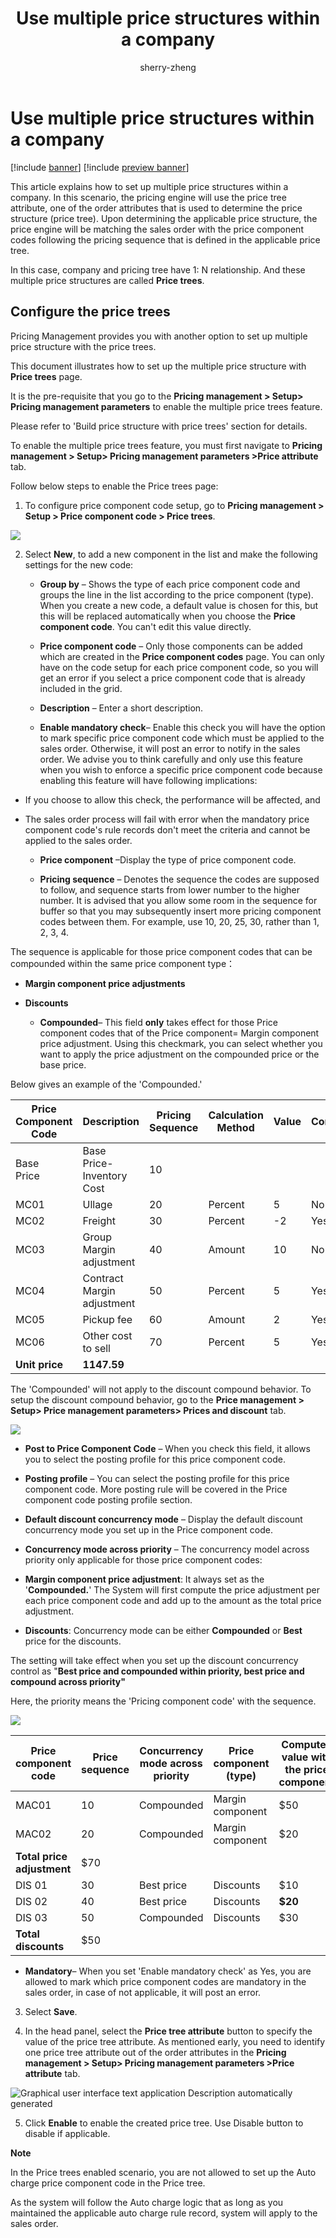 ﻿---
title: Use multiple price structures within a company
description: This article explains how to set up multiple price structures within a company. In this scenario, the pricing engine will use the price tree attribute, one of the order attributes that is used to determine the price structure (price tree). Upon determining the applicable price structure, the price engine will be matching the sales order with the price component codes following the pricing sequence that is defined in the applicable price tree.  
author: sherry-zheng
ms.author: chuzheng
ms.reviewer: kamaybac
ms.search.form:
ms.topic: overview
ms.date: 03/03/2023
audience: Application User
ms.search.region: Global
ms.custom: bap-template
---

# Use multiple price structures within a company

[!include [banner](../includes/banner.md)]
[!include [preview banner](../includes/preview-banner.md)]
<!-- KFM: Preview until further notice -->

This article explains how to set up multiple price structures within a company. In this scenario, the pricing engine will use the price tree attribute, one of the order attributes that is used to determine the price structure (price tree). Upon determining the applicable price structure, the price engine will be matching the sales order with the price component codes following the pricing sequence that is defined in the applicable price tree.  

In this case, company and pricing tree have 1: N relationship. And these multiple price structures are called **Price trees**. 

## Configure the price trees

Pricing Management provides you with another option to set up multiple price structure with the price trees.

This document illustrates how to set up the multiple price structure with **Price trees** page.

It is the pre-requisite that you go to the **Pricing management &gt; Setup&gt; Pricing management parameters** to enable the multiple price trees feature.

Please refer to 'Build price structure with price trees' section for details.

To enable the multiple price trees feature, you must first navigate to **Pricing management &gt; Setup&gt; Pricing management parameters &gt;Price attribute** tab.

Follow below steps to enable the Price trees page:

1.  To configure price component code setup, go to **Pricing management &gt; Setup &gt; Price component code &gt; Price trees**.

![](media/image1.png)

2.  Select **New**, to add a new component in the list and make the following settings for the new code:

    - **Group by** – Shows the type of each price component code and groups the line in the list according to the price component (type). When you create a new code, a default value is chosen for this, but this will be replaced automatically when you choose the **Price component code**. You can't edit this value directly.

    - **Price component code** – Only those components can be added which are created in the **Price component codes** page. You can only have on the code setup for each price component code, so you will get an error if you select a price component code that is already included in the grid.

    - **Description** – Enter a short description.

    - **Enable mandatory check**– Enable this check you will have the option to mark specific price component code which must be applied to the sales order. Otherwise, it will post an error to notify in the sales order. We advise you to think carefully and only use this feature when you wish to enforce a specific price component code because enabling this feature will have following implications:

-   If you choose to allow this check, the performance will be affected, and

-   The sales order process will fail with error when the mandatory price component code's rule records don't meet the criteria and cannot be applied to the sales order.

    - **Price component** –Display the type of price component code.

    - **Pricing sequence** – Denotes the sequence the codes are supposed to follow, and sequence starts from lower number to the higher number. It is advised that you allow some room in the sequence for buffer so that you may subsequently insert more pricing component codes between them. For example, use 10, 20, 25, 30, rather than 1, 2, 3, 4.

The sequence is applicable for those price component codes that can be compounded within the same price component type：

- **Margin component price adjustments**

- **Discounts**

    - **Compounded**– This field **only** takes effect for those Price component codes that of the Price component= Margin component price adjustment. Using this checkmark, you can select whether you want to apply the price adjustment on the compounded price or the base price.

Below gives an example of the 'Compounded.'

| **Price Component Code** | **Description** | **Pricing Sequence** | **Calculation Method** | **Value** | **Compounded** | **Calculated Value** |
|-------------------------|-------------------------|-------------------------|-------------------------|-------------------------|-------------------------|-------------------------|
| Base</br>Price | Base Price- Inventory Cost | 10 |   |   |   | 1000.00 |
| MC01 | Ullage | 20 | Percent | 5 | No | 50.00 |
| MC02 | Freight | 30 | Percent | -2 | Yes | -21.00 |
| MC03 | Group Margin adjustment | 40 | Amount | 10 | No | 10.00 |
| MC04 | Contract Margin adjustment | 50 | Percent | 5 | Yes | 51.95 |
| MC05 | Pickup fee | 60 | Amount | 2 | Yes | 2.00 |
| MC06 | Other cost to sell | 70 | Percent | 5 | Yes | 54.64 |
| **Unit price** | **1147.59** |  |  |  |  |  |


The 'Compounded' will not apply to the discount compound behavior. To setup the discount compound behavior, go to the **Price management &gt; Setup&gt; Price management parameters&gt; Prices and discount** tab.

![](media/image2.png)

- **Post to Price Component Code** – When you check this field, it allows you to select the posting profile for this price component code.

- **Posting profile** – You can select the posting profile for this price component code. More posting rule will be covered in the Price component code posting profile section.

- **Default discount concurrency mode** – Display the default discount concurrency mode you set up in the Price component code.

- **Concurrency mode across priority** – The concurrency model across priority only applicable for those price component codes:

<!-- -->

- **Margin component price adjustment**: It always set as the '**Compounded.**' The System will first compute the price adjustment per each price component code and add up to the amount as the total price adjustment.

- **Discounts**: Concurrency mode can be either **Compounded** or **Best** price for the discounts.

The setting will take effect when you set up the discount concurrency control as "**Best price and compounded within priority, best price and compound across priority"**

Here, the priority means the 'Pricing component code' with the sequence.

![](media/image3.png)

| **Price component code**   | **Price sequence** | **Concurrency mode across priority** | **Price component (type)** | **Computed value with the price component** |
|----------------------------|--------------------|--------------------------------------|----------------------------|---------------------------------------------|
| MAC01                      | 10                 | Compounded                           | Margin component           | $50                                         |
| MAC02                      | 20                 | Compounded                           | Margin component           | $20                                         |
| **Total price adjustment** | $70                |                                      |                            |                                             |
| DIS 01                     | 30                 | Best price                           | Discounts                  | $10                                         |
| DIS 02                     | 40                 | Best price                           | Discounts                  | **$20**                                     |
| DIS 03                     | 50                 | Compounded                           | Discounts                  | $30                                         |
| **Total discounts**        | $50                |                                      |                            |                                             |

- **Mandatory**– When you set 'Enable mandatory check' as Yes, you are allowed to mark which price component codes are mandatory in the sales order, in case of not applicable, it will post an error.

3.  Select **Save**.

4.  In the head panel, select the **Price tree attribute** button to specify the value of the price tree attribute. As mentioned early, you need to identify one price tree attribute out of the order attributes in the **Pricing management &gt; Setup&gt; Pricing management parameters &gt;Price attribute** tab.

![Graphical user interface  text  application Description automatically generated](media/image4.png)

5.  Click **Enable** to enable the created price tree. Use Disable button to disable if applicable.

**Note**

In the Price trees enabled scenario, you are not allowed to set up the Auto charge price component code in the Price tree.

As the system will follow the Auto charge logic that as long as you maintained the applicable auto charge rule record, system will apply to the sales order.
